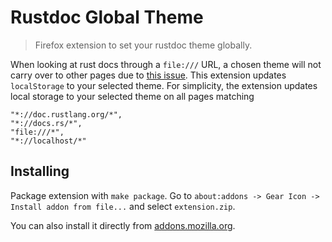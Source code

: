 # Rustdoc Global Theme
> Firefox extension to set your rustdoc theme globally.

When looking at rust docs through a `file:///` URL, a chosen theme will not carry over to other pages due to [this issue](https://github.com/rust-lang/cargo/issues/8208). This extension updates `localStorage` to your selected theme. For simplicity, the extension updates local storage to your selected theme on all pages matching
```
"*://doc.rustlang.org/*",
"*://docs.rs/*",
"file:///*",
"*://localhost/*"
```

## Installing

Package extension with `make package`. Go to `about:addons -> Gear Icon -> Install addon from file...` and select `extension.zip`.

You can also install it directly from [addons.mozilla.org](https://addons.mozilla.org/en-US/firefox/addon/rustdoc-global-theme/).